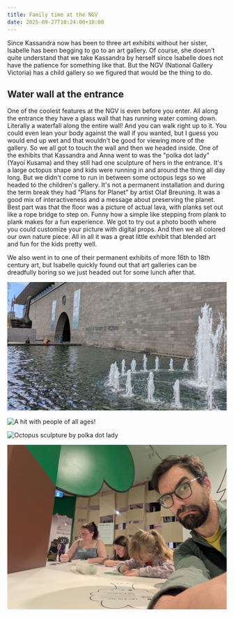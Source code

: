 ```yaml
---
title: Family time at the NGV
date: 2025-09-27T10:24:00+10:00
---
```

Since Kassandra now has been to three art exhibits without her sister, Isabelle has been begging to go to an art gallery. Of course, she doesn't quite understand that we take Kassandra by herself since Isabelle does not have the patience for something like that. But the NGV (National Gallery Victoria) has a child gallery so we figured that would be the thing to do.

## Water wall at the entrance

One of the coolest features at the NGV is even before you enter. All along the entrance they have a glass wall that has running water coming down. Literally a waterfall along the entire wall! And you can walk right up to it. You could even lean your body against the wall if you wanted, but I guess you would end up wet and that wouldn't be good for viewing more of the gallery. So we all got to touch the wall and then we headed inside. One of the exhibits that Kassandra and Anna went to was the "polka dot lady" (Yayoi Kusama) and they still had one sculpture of hers in the entrance. It's a large octopus shape and kids were running in and around the thing all day long. But we didn't come to run in between some octopus legs so we headed to the children's gallery. It's not a permanent installation and during the term break they had "Plans for Planet" by artist Olaf Breuning. It was a good mix of interactiveness and a message about preserving the planet. Best part was that the floor was a picture of actual lava, with planks set out like a rope bridge to step on. Funny how a simple like stepping from plank to plank makes for a fun experience. We got to try out a photo booth where you could customize your picture with digital props. And then we all colored our own nature piece. All in all it was a great little exhibit that blended art and fun for the kids pretty well. 

We also went in to one of their permanent exhibits of more 16th to 18th century art, but Isabelle quickly found out that art galleries can be dreadfully boring so we just headed out for some lunch after that.

![](pxl_20250927_020757891.mp~3.jpg "They like their water features")

![](pxl_20250927_020933957.mp.jpg "A hit with people of all ages!")

![](pxl_20250927_021040093.mp.jpg "Octopus sculpture by polka dot lady")

![](pxl_20250927_023149808.jpg "Fun for the entire family")
